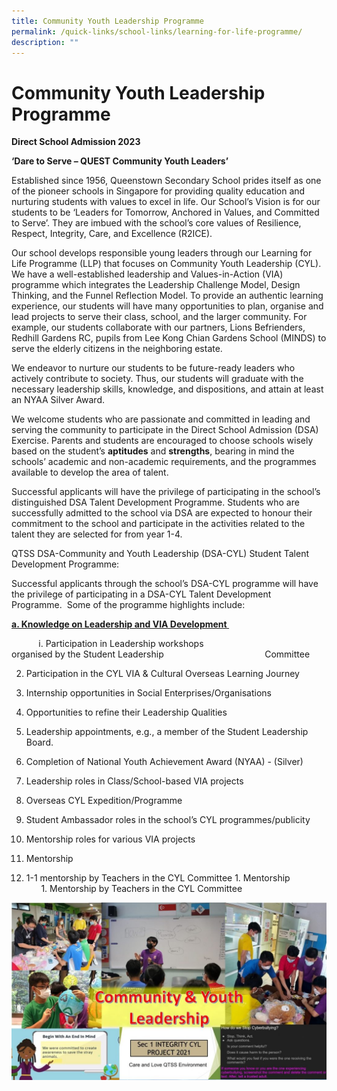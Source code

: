 ```yaml
---
title: Community Youth Leadership Programme
permalink: /quick-links/school-links/learning-for-life-programme/
description: ""
---
```

Community Youth Leadership Programme
====================================

**Direct School Admission 2023**

**‘Dare to Serve – QUEST Community Youth Leaders’**

Established since 1956, Queenstown Secondary School prides itself as one of the pioneer schools in Singapore for providing quality education and nurturing students with values to excel in life. Our School’s Vision is for our students to be ‘Leaders for Tomorrow, Anchored in Values, and Committed to Serve’. They are imbued with the school’s core values of Resilience, Respect, Integrity, Care, and Excellence (R2ICE).&nbsp;

Our school develops responsible young leaders through our Learning for Life Programme (LLP) that focuses on Community Youth Leadership (CYL). We have a well-established leadership and Values-in-Action (VIA) programme which integrates the Leadership Challenge Model, Design Thinking, and the Funnel Reflection Model. To provide an authentic learning experience, our students will have many opportunities to plan, organise and lead projects to serve their class, school, and the larger community. For example, our students collaborate with our partners, Lions Befrienders, Redhill Gardens RC, pupils from Lee Kong Chian Gardens School (MINDS) to serve the elderly citizens in the neighboring estate.&nbsp;&nbsp;

We endeavor to nurture our students to be future\-ready leaders who actively contribute to society. Thus, our students will graduate with the necessary leadership skills, knowledge, and dispositions, and attain at least an NYAA Silver Award.&nbsp;&nbsp;&nbsp;

We welcome students who are passionate and committed in leading and serving the community to participate in the Direct School Admission (DSA) Exercise. Parents and students are encouraged to choose schools wisely based on the student’s **aptitudes** and **strengths**, bearing in mind the schools’ academic and non-academic requirements, and the programmes available to develop the area of talent.&nbsp;

Successful applicants will have the privilege of participating in the school’s distinguished DSA Talent Development Programme. Students who are successfully admitted to the school via DSA are expected to honour their commitment to the school and participate in the activities related to the talent they are selected for from year 1-4.&nbsp;&nbsp;

QTSS DSA\-Community and Youth Leadership (DSA-CYL) Student Talent Development Programme:&nbsp;

Successful applicants through the school’s DSA\-CYL programme will have the privilege of participating in a DSA\-CYL Talent Development Programme.&nbsp; Some of the programme highlights include:&nbsp;&nbsp;&nbsp;&nbsp;&nbsp;&nbsp;

<u>**a.  Knowledge on Leadership and VIA Development&nbsp;**</u>
    

&nbsp; &nbsp; &nbsp; &nbsp; &nbsp; &nbsp;i.  Participation in Leadership workshops &nbsp; &nbsp; &nbsp; &nbsp; &nbsp; &nbsp; &nbsp; &nbsp; &nbsp; &nbsp; &nbsp; &nbsp; &nbsp; &nbsp; &nbsp; &nbsp; &nbsp; &nbsp; organised by the Student Leadership &nbsp; &nbsp; &nbsp; &nbsp; &nbsp; &nbsp; &nbsp; &nbsp; &nbsp; &nbsp; &nbsp; &nbsp; &nbsp; &nbsp; &nbsp; &nbsp; &nbsp; &nbsp; &nbsp; &nbsp; Committee&nbsp;
    

2.  Participation in the CYL VIA &amp; Cultural Overseas Learning Journey&nbsp;
    

3.  Internship opportunities in Social Enterprises/Organisations&nbsp;
    

2.  Opportunities to refine their Leadership Qualities&nbsp;
    

1.  Leadership appointments, e.g., a member of the Student Leadership Board.&nbsp;&nbsp;
    

2.  Completion of National Youth Achievement Award (NYAA) - (Silver)&nbsp;
    

3.  Leadership roles in Class/School-based VIA projects&nbsp;
    

4.  Overseas CYL Expedition/Programme&nbsp;
    

5.  Student Ambassador roles in the school’s CYL programmes/publicity&nbsp;
    

6.  Mentorship roles for various VIA projects&nbsp;
    

3.  Mentorship&nbsp;&nbsp;
    

1.  1-1 mentorship by Teachers in the CYL Committee
1\.  Mentorship<br>
    &nbsp;  &nbsp; &nbsp;  1.  Mentorship by Teachers in the CYL Committee
		
		
		
![](/images/School%20Links/Learning%20for%20Life.jpg)
